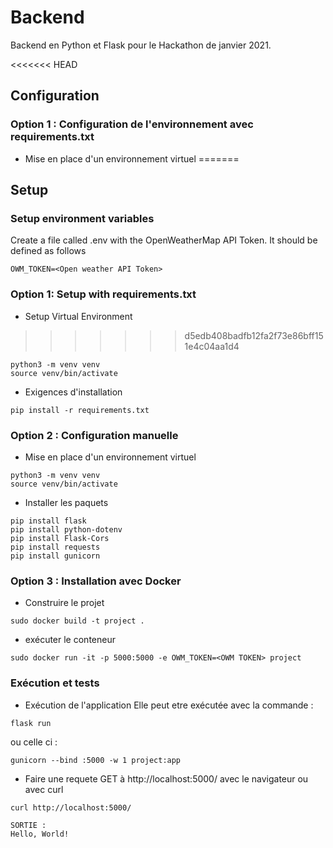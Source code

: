 # Backend

Backend en Python et Flask pour le Hackathon de janvier 2021. 

<<<<<<< HEAD
## Configuration
### Option 1 : Configuration de l'environnement avec requirements.txt
* Mise en place d'un environnement virtuel
=======
## Setup

### Setup environment variables
Create a file called .env with the OpenWeatherMap API Token. It should be defined as follows
```terminal
OWM_TOKEN=<Open weather API Token>
```

### Option 1: Setup with requirements.txt
* Setup Virtual Environment
>>>>>>> d5edb408badfb12fa2f73e86bff151e4c04aa1d4
```terminal
python3 -m venv venv
source venv/bin/activate
```

* Exigences d'installation
```terminal
pip install -r requirements.txt
```
### Option 2 : Configuration manuelle 
* Mise en place d'un environnement virtuel
```terminal
python3 -m venv venv
source venv/bin/activate
```

* Installer les paquets
```terminal
pip install flask
pip install python-dotenv
pip install Flask-Cors
pip install requests
pip install gunicorn
```

### Option 3 : Installation avec Docker
* Construire le projet
```terminal
sudo docker build -t project .
```

* exécuter le conteneur
```terminal
sudo docker run -it -p 5000:5000 -e OWM_TOKEN=<OWM TOKEN> project
```

### Exécution et tests

* Exécution de l'application
Elle peut etre exécutée avec la commande :
```terminal
flask run
```
ou celle ci :  
```terminal
gunicorn --bind :5000 -w 1 project:app
```

* Faire une requete GET à http://localhost:5000/ avec le navigateur ou avec curl
```terminal
curl http://localhost:5000/

SORTIE :
Hello, World!

```
